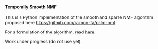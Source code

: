 #### Temporally Smooth NMF

This is a Python implementation of the smooth and sparse NMF algorithm proposed here https://github.com/raimon-fa/palm-nmf.

For a formulation of the algorithm, read [here](https://github.com/raimon-fa/palm-nmf/blob/master/palm_nfm.pdf).

Work under progress (do not use yet).
